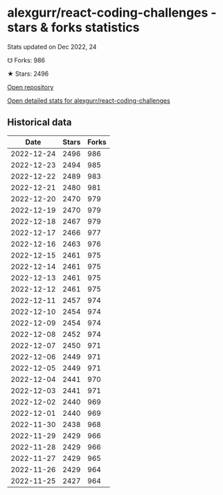 # alexgurr/react-coding-challenges - stars & forks statistics

Stats updated on Dec 2022, 24

☋ Forks: 986

★ Stars: 2496

[Open repository](https://github.com/alexgurr/react-coding-challenges)

[Open detailed stats for alexgurr/react-coding-challenges](https://reviewgithub.com/rep/alexgurr/react-coding-challenges)

## Historical data
| Date | Stars | Forks |
|------|-------|-------|
| 2022-12-24 | 2496 | 986 | 
| 2022-12-23 | 2494 | 985 | 
| 2022-12-22 | 2489 | 983 | 
| 2022-12-21 | 2480 | 981 | 
| 2022-12-20 | 2470 | 979 | 
| 2022-12-19 | 2470 | 979 | 
| 2022-12-18 | 2467 | 979 | 
| 2022-12-17 | 2466 | 977 | 
| 2022-12-16 | 2463 | 976 | 
| 2022-12-15 | 2461 | 975 | 
| 2022-12-14 | 2461 | 975 | 
| 2022-12-13 | 2461 | 975 | 
| 2022-12-12 | 2461 | 975 | 
| 2022-12-11 | 2457 | 974 | 
| 2022-12-10 | 2454 | 974 | 
| 2022-12-09 | 2454 | 974 | 
| 2022-12-08 | 2452 | 974 | 
| 2022-12-07 | 2450 | 971 | 
| 2022-12-06 | 2449 | 971 | 
| 2022-12-05 | 2449 | 971 | 
| 2022-12-04 | 2441 | 970 | 
| 2022-12-03 | 2441 | 971 | 
| 2022-12-02 | 2440 | 969 | 
| 2022-12-01 | 2440 | 969 | 
| 2022-11-30 | 2438 | 968 | 
| 2022-11-29 | 2429 | 966 | 
| 2022-11-28 | 2429 | 966 | 
| 2022-11-27 | 2429 | 965 | 
| 2022-11-26 | 2429 | 964 | 
| 2022-11-25 | 2427 | 964 | 


